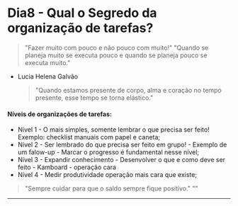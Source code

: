 # Dia8 - Qual o Segredo da organização de tarefas?

> "Fazer muito com pouco e não pouco com muito!"
> "Quando se planeja muito se executa pouco e quando se planeja pouco se executa muito."

- Lucia Helena Galvão
  > "Quando estamos presente de corpo, alma e coração no tempo presente, esse tempo se torna elástico."

#### Níveis de organizações de tarefas:

- Nível 1 - O mais simples, somente lembrar o que precisa ser feito! Exemplo: checklist manuais com papel e caneta;
- Nível 2 - Ser lembrado do que precisa ser feito em grupo! - Exemplo de um falow-up - Marcar o progresso é fundamental nesse nível;
- Nível 3 - Expandir conhecimento - Desenvolver o que e como deve ser feito - Kamboard - operação cara
- Nível 4 - Medir produtividade operação mais cara que existe;

> "Sempre cuidar para que o saldo sempre fique positivo."
> ""

---
